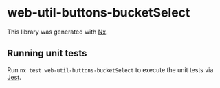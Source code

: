 # web-util-buttons-bucketSelect

This library was generated with [Nx](https://nx.dev).

## Running unit tests

Run `nx test web-util-buttons-bucketSelect` to execute the unit tests via [Jest](https://jestjs.io).
